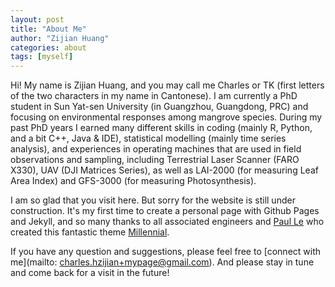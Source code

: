 ```yaml
---
layout: post
title: "About Me"
author: "Zijian Huang"
categories: about
tags: [myself]
---
```


Hi! My name is Zijian Huang, and you may call me Charles or TK (first letters of the two characters in my name in Cantonese). 
I am currently a PhD student in Sun Yat-sen University (in Guangzhou, Guangdong, PRC) 
and focusing on environmental responses among mangrove species. 
During my past PhD years I earned many different skills in coding (mainly R, Python, and a bit C++, Java & IDE), 
statistical modelling (mainly time series analysis), 
and experiences in operating machines that are used in field observations and sampling,
including Terrestrial Laser Scanner (FARO X330), UAV (DJI Matrices Series), 
as well as LAI-2000 (for measuring Leaf Area Index) and GFS-3000 (for measuring Photosynthesis).

I am so glad that you visit here. But sorry for the website is still under construction.
It's my first time to create a personal page with Github Pages and Jekyll, 
and so many thanks to all associated engineers 
and [Paul Le](https://github.com/LeNPaul) who created this fantastic theme [Millennial](https://lenpaul.github.io/Millennial/).

If you have any question and suggestions, please feel free to [connect with me](mailto: charles.hzijian+mypage@gmail.com).
And please stay in tune and come back for a visit in the future!
